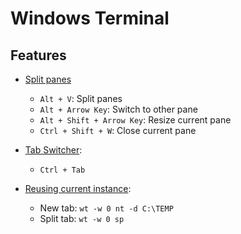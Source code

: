 # Windows Terminal

## Features

- [Split panes](https://docs.microsoft.com/en-us/windows/terminal/panes)
  - `Alt + V`: Split panes
  - `Alt + Arrow Key`: Switch to other pane
  - `Alt + Shift + Arrow Key`: Resize current pane
  - `Ctrl + Shift + W`: Close current pane

- [Tab Switcher](https://docs.microsoft.com/en-us/windows/terminal/customize-settings/global-settings#use-tab-switcher-experience):
  - `Ctrl + Tab`

- [Reusing current instance](https://github.com/microsoft/terminal/issues/4472):
  - New tab: `wt -w 0 nt -d C:\TEMP`
  - Split tab: `wt -w 0 sp`
